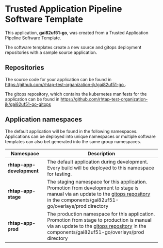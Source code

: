 # Trusted Application Pipeline Software Template

This application, **gai82uf51-go**, was created from a Trusted Application Pipeline Software Template.

The software templates create a new source and gitops deployment repositories with a sample source application. 

## Repositories

The source code for your application can be found in [https://github.com/rhtap-test-organization-jk/gai82uf51-go ](https://github.com/rhtap-test-organization-jk/gai82uf51-go ).
 
The gitops repository, which contains the kubernetes manifests for the application can be found in 
[https://github.com/rhtap-test-organization-jk/gai82uf51-go-gitops ](https://github.com/rhtap-test-organization-jk/gai82uf51-go-gitops ) 

## Application namespaces 

The default application will be found in the following namespaces. Applications can be deployed into unique namespaces or multiple software templates can also bet generated into the same group namespaces.  

|  Namespace   |  Description   |  
| -------- | -------- |   
| **rhtap-app-development** | The default application during development. Every build will be deployed to this namespace for testing. | 
| **rhtap-app-stage** | The staging namespace for this application. Promotion from development to stage is manual via an update to the [gitops repository](https://github.com/rhtap-test-organization-jk/gai82uf51-go-gitops ) in the components/gai82uf51-go/overlays/prod directory |  
| **rhtap-app-prod** | The production namespace for this application. Promotion from stage to production is manual via an update to the [gitops repository](https://github.com/rhtap-test-organization-jk/gai82uf51-go-gitops ) in the components/gai82uf51-go/overlays/prod directory | 